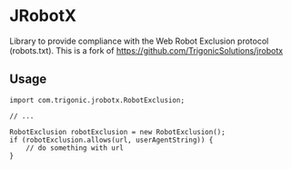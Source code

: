 # JRobotX

Library to provide compliance with the Web Robot Exclusion protocol (robots.txt). This is a fork of https://github.com/TrigonicSolutions/jrobotx

## Usage

    import com.trigonic.jrobotx.RobotExclusion;

    // ...
    
    RobotExclusion robotExclusion = new RobotExclusion();
    if (robotExclusion.allows(url, userAgentString)) {
        // do something with url
    }
    
